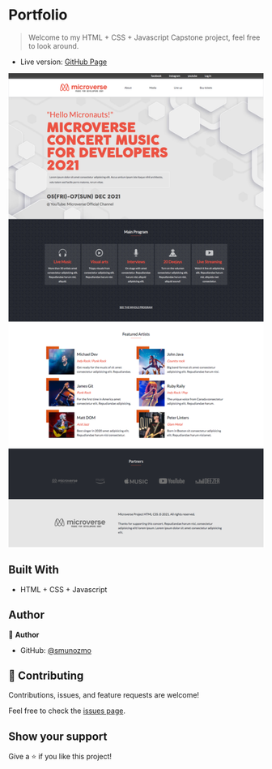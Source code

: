 # Portfolio

> Welcome to my HTML + CSS + Javascript Capstone project, feel free to look around.

- Live version: [GitHub Page](https://github.com/smunozmo/HTML-basic-JavaScript-Capstone)

![screenshot](./assets/img/screenshot.png)

## Built With

- HTML + CSS + Javascript

## Author

👤 **Author**

- GitHub: [@smunozmo](https://github.com/smunozmo)

## 🤝 Contributing

Contributions, issues, and feature requests are welcome!

Feel free to check the [issues page](https://github.com/smunozmo/Portfolio/issues).

## Show your support

Give a ⭐️ if you like this project!
